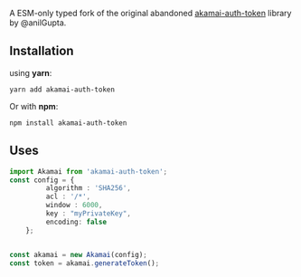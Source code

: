 A ESM-only typed fork of the original abandoned [akamai-auth-token](https://github.com/anilGupta/akamai-token-generator) library by @anilGupta.

## Installation

using **yarn**:

`yarn add akamai-auth-token`

Or with **npm**:

`npm install akamai-auth-token`

## Uses

```ts
import Akamai from 'akamai-auth-token';
const config = {
         algorithm : 'SHA256',
         acl : '/*',
         window : 6000,
         key : "myPrivateKey",
         encoding: false
    };


const akamai = new Akamai(config);
const token = akamai.generateToken();
```
